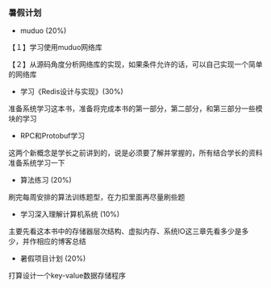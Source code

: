 ### 暑假计划

-  muduo (20%)

【１】学习使用muduo网络库 

【２】从源码角度分析网络库的实现，如果条件允许的话，可以自己实现一个简单的网络库 
-  学习《Redis设计与实现》(30%)

准备系统学习这本书，准备将完成本书的第一部分，第二部分，和第三部分一些模块的学习
- RPC和Protobuf学习

这两个新概念是学长之前讲到的，说是必须要了解并掌握的，所有结合学长的资料准备系统学习一下
-  算法练习 (20%)

刷完每周安排的算法训练题型，在力扣里面再尽量刷些题
-  学习深入理解计算机系统 (10%)

主要先看这本书中的存储器层次结构、虚拟内存、系统IO这三章先看多少是多少，并作相应的博客总结
- 暑假项目计划 (20%)

打算设计一个key-value数据存储程序

